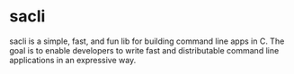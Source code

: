 sacli
===
sacli is a simple, fast, and fun lib for building command line apps in C. The
goal is to enable developers to write fast and distributable command line
applications in an expressive way.
